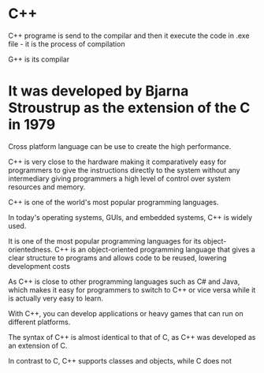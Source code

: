 # C++
C++ programe is send to the compilar and then it execute the code in .exe file - it is the process of compilation

G++ is its compilar

# It was developed by Bjarna Stroustrup as the extension of the C in 1979

Cross platform language can be use to create the high performance.

C++ is very close to the hardware making it comparatively easy for programmers to give the instructions directly to the system without any intermediary giving programmers a high level of control over system resources and memory.

C++ is one of the world's most popular programming languages.

In today's operating systems, GUIs, and embedded systems, C++ is widely used.

It is one of the most popular programming languages for its object-orientedness. C++ is an object-oriented programming language that gives a clear structure to programs and allows code to be reused, lowering development costs

As C++ is close to other programming languages such as C# and Java, which makes it easy for programmers to switch to C++ or vice versa while it is actually very easy to learn.

 With C++, you can develop applications or heavy games that can run on different platforms.


 The syntax of C++ is almost identical to that of C, as C++ was developed as an extension of C.


 In contrast to C, C++ supports classes and objects, while C does not
